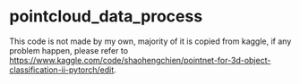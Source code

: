 # pointcloud_data_process

This code is not made by my own, majority of it is copied from kaggle, if any problem happen, please refer to https://www.kaggle.com/code/shaohengchien/pointnet-for-3d-object-classification-ii-pytorch/edit. 
